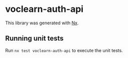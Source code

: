 # voclearn-auth-api

This library was generated with [Nx](https://nx.dev).

## Running unit tests

Run `nx test voclearn-auth-api` to execute the unit tests.
